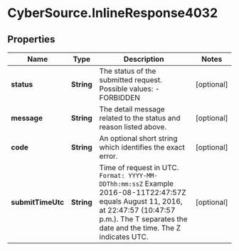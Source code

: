 # CyberSource.InlineResponse4032

## Properties
Name | Type | Description | Notes
------------ | ------------- | ------------- | -------------
**status** | **String** | The status of the submitted request.   Possible values: - FORBIDDEN | [optional] 
**message** | **String** | The detail message related to the status and reason listed above. | [optional] 
**code** | **String** | An optional short string which identifies the exact error. | [optional] 
**submitTimeUtc** | **String** | Time of request in UTC. `Format: YYYY-MM-DDThh:mm:ssZ`  Example 2016-08-11T22:47:57Z equals August 11, 2016, at 22:47:57 (10:47:57 p.m.). The T separates the date and the time. The Z indicates UTC.  | [optional] 


